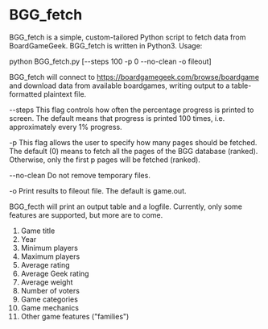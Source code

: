# BGG_fetch
BGG_fetch is a simple, custom-tailored Python script to fetch data from BoardGameGeek.
BGG_fetch is written in Python3. Usage:

python BGG_fetch.py [--steps 100 -p 0 --no-clean -o fileout]

BGG_fetch will connect to https://boardgamegeek.com/browse/boardgame and download data from available boardgames, writing output to a table-formatted plaintext file.

--steps      This flag controls how often the percentage progress is printed to screen. The default means that progress is printed 100 times, i.e. approximately every 1% progress.

-p           This flag allows the user to specify how many pages should be fetched. The default (0) means to fetch all the pages of the BGG database (ranked). Otherwise,
             only the first p pages will be fetched (ranked).

--no-clean   Do not remove temporary files.

-o           Print results to fileout file. The default is game.out.

BGG_fecth will print an output table and a logfile. Currently, only some features are supported, but more are to come.

1. Game title
2. Year
3. Minimum players
4. Maximum players
5. Average rating
6. Average Geek rating
7. Average weight
8. Number of voters
9. Game categories
10. Game mechanics
11. Other game features ("families")
